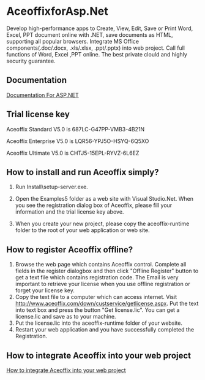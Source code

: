 # AceoffixforAsp.Net
Develop high-performance apps to Create, View, Edit, Save or Print Word, Excel, PPT document online with .NET,  save documents as HTML, supporting all popular browsers. Integrate MS Office components(.doc/.docx, .xls/.xlsx, .ppt/.pptx) into web project. Call full functions of Word, Excel ,PPT online. The best private clould and highly security guarantee.

## Documentation 
[Documentation For ASP.NET](http://www.aceoffix.com/documentation/aceoffix5/asp.net/)


## Trial license key 

Aceoffix Standard V5.0 is 687LC-G47PP-VMB3-4B21N

Aceoffix Enterprise V5.0 is LQR56-YPJ5O-HSYQ-6Q5XO

Aceoffix Ultimate V5.0 is CHTJ5-15EPL-RYVZ-6L6EZ

## How to install and run Aceoffix simply?

1. Run Install\setup-server.exe.

2. Open the Examples5 folder as a web site with Visual Studio.Net. When you see the registration dialog box of Aceoffix, please fill your information and the trial license key above. 

3. When you create your new project, please copy the aceoffix-runtime folder to the root of your web application or web site.


## How to register Aceoffix offline?

1. Browse the web page which contains Aceoffix control. Complete all fields in the register dialogbox and then click "Offline Register" button to get a text file which contains registration code. The Email is very important to retrieve your license when you use offline registration or forget your license key. 
2. Copy the text file to a computer which can access internet. Visit http://www.aceoffix.com/down/custservice/getlicense.aspx. Put the text into text box and press the button "Get license.lic". You can get a license.lic and save as to your machine. 
3. Put the license.lic into the aceoffix-runtime folder of your website. 
4. Restart your web application and you have successfully completed the Registration.

## How to integrate Aceoffix into your web project

[How to integrate Aceoffix into your web project](https://github.com/aceoffix/AceoffixforAsp.Net/blob/master/how%20to%20integrate%20Aceoffix.md)
